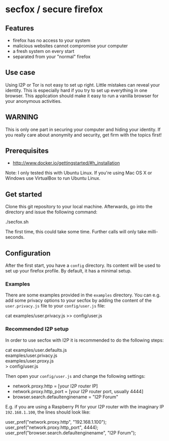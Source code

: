 # secfox / secure firefox


## Features

* firefox has no access to your system
* malicious websites cannot compromise your computer
* a fresh system on every start
* separated from your "normal" firefox


## Use case

Using I2P or Tor is not easy to set up right. Little mistakes can reveal your
identity. This is especially hard if you try to set up everything in one
browser. This application should make it easy to run a vanilla browser for
your anonymous activities.


## WARNING

This is only one part in securing your computer and hiding your identity. If
you really care about anonymity and security, get firm with the topics first!


## Prerequisites

* http://www.docker.io/gettingstarted/#h_installation

Note: I only tested this with Ubuntu Linux. If you're using Mac OS X or Windows
use VirtualBox to run Ubuntu Linux.


## Get started

Clone this git repository to your local machine. Afterwards, go into the
directory and issue the following command:

  ./secfox.sh

The first time, this could take some time. Further calls will only take milli-
seconds.


## Configuration

After the first start, you have a `config` directory. Its content will be used
to set up your firefox profile. By default, it has a minimal setup.

### Examples

There are some examples provided in the `examples` directory. You can e.g. add
some privacy options to your secfox by adding the content of the
`user.privacy.js` file to your `config/user.js` file:

  cat examples/user.privacy.js >> config/user.js

### Recommended I2P setup

In order to use secfox with I2P it is recommended to do the following steps:

  cat examples/user.defaults.js \
      examples/user.privacy.js \
      examples/user.proxy.js \
      > config/user.js

Then open your `config/user.js` and change the following settings:

* network.proxy.http = [your I2P router IP]
* network.proxy.http_port = [your I2P router port, usually 4444]
* browser.search.defaultenginename = "I2P Forum"

E.g. if you are using a Raspberry PI for your I2P router with the imaginary
IP `192.168.1.100`, the lines should look like:

  user_pref("network.proxy.http", "192.168.1.100");
  user_pref("network.proxy.http_port", 4444);
  user_pref("browser.search.defaultenginename", "I2P Forum");
